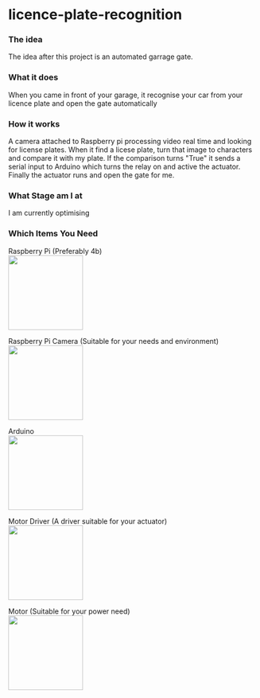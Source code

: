 # licence-plate-recognition

### The idea
The idea after this project is an automated garrage gate.

### What it does
When you came in front of your garage, it recognise your car from your licence plate and open the gate automatically

### How it works
A camera attached to Raspberry pi processing video real time and looking for license plates. When it find a licese plate, turn that image to characters and compare it with my plate. If the comparison turns "True" it sends a serial input to Arduino which turns the relay on and active the actuator. Finally the actuator runs and open the gate for me.

### What Stage am I at
I am currently optimising

### Which Items You Need
Raspberry Pi (Preferably 4b)  
<img src="https://upload.wikimedia.org/wikipedia/commons/thumb/f/f1/Raspberry_Pi_4_Model_B_-_Side.jpg/1920px-Raspberry_Pi_4_Model_B_-_Side.jpg" width="150" >  
  
Raspberry Pi Camera (Suitable for your needs and environment)  
<img src="https://m.media-amazon.com/images/I/81c3uxPtJiL._AC_SL1500_.jpg" width="150" >  
  
Arduino  
<img src="https://upload.wikimedia.org/wikipedia/commons/3/38/Arduino_Uno_-_R3.jpg" width="150" >  
  
Motor Driver (A driver suitable for your actuator)  
<img src="https://st3.myideasoft.com/shop/dt/63/myassets/products/195/pr_01_195.jpg?revision=1413734423" width="150" >  
  
Motor (Suitable for your power need)  
<img src="https://image.robotistan.com/nema-23-200-adim-57x76mm-86v-step-motor-15723-38-O.jpeg" width="150" >  
